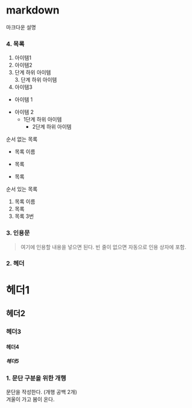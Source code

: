# markdown
마크다운 설명

### 4. 목록
1. 아이템1
2. 아이템2  
  9. 단계 하위 아이템  
    3. 단계 하위 아이템  
9. 아이템3

+ 아이템 1
- 아이템 2
  - 1단계 하위 아이템
    * 2단계 하위 아이템


순서 없는 목록
* 목록 이름
- 목록
+ 목록

순서 있는 목록
1. 목록 이름
2. 목록
3. 목록 3번

### 3. 인용문
> 여기에 인용할 내용을 넣으면 된다.
> 빈 줄이 없으면 자동으로 인용 상자에 포함.

### 2. 헤더
# 헤더1
## 헤더2
### 헤더3
#### 헤더4
##### 헤더5

### 1. 문단 구분을 위한 개행
문단을 작성한다. (개행 공백 2개)   
겨울이 가고 봄이 온다.
